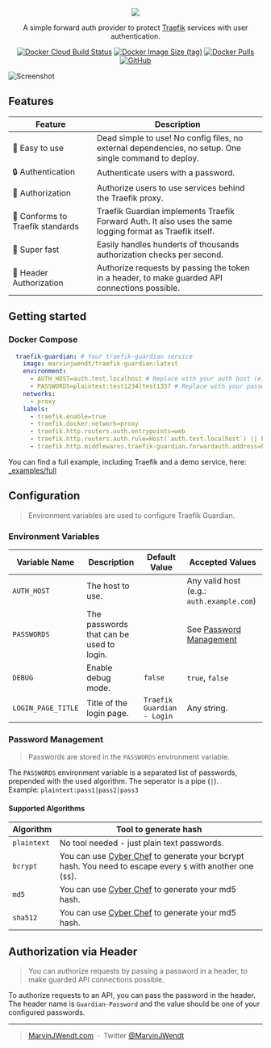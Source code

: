 <p align="center"><img src="https://user-images.githubusercontent.com/31022056/192372549-3f4b2e53-8b18-4a0d-ab30-49527dcd255c.png" /></p>

<p align="center">A simple forward auth provider to protect <a href="https://traefik.io/traefik/">Traefik</a> services with user authentication.</p>

<p align="center">
<a href="https://hub.docker.com/r/marvinjwendt/traefik-guardian"><img alt="Docker Cloud Build Status" src="https://img.shields.io/docker/cloud/build/marvinjwendt/traefik-guardian?style=flat-square"></a>
<a href="https://hub.docker.com/r/marvinjwendt/traefik-guardian"><img alt="Docker Image Size (tag)" src="https://img.shields.io/docker/image-size/marvinjwendt/traefik-guardian/latest?style=flat-square"></a>
<a href="https://hub.docker.com/r/marvinjwendt/traefik-guardian"><img alt="Docker Pulls" src="https://img.shields.io/docker/pulls/marvinjwendt/traefik-guardian?style=flat-square"></a>
<a href="https://github.com/MarvinJWendt/traefik-guardian/blob/main/LICENCE"><img alt="GitHub" src="https://img.shields.io/github/license/MarvinJWendt/traefik-guardian?style=flat-square"></a>
</p>

![Screenshot](https://user-images.githubusercontent.com/31022056/192390005-428ff759-8a11-4e54-ba97-1c390e4bd1ed.png)

## Features

| Feature                           | Description                                                                                               |
|-----------------------------------|-----------------------------------------------------------------------------------------------------------|
| 🧸 Easy to use                    | Dead simple to use! No config files, no external dependencies, no setup. One single command to deploy.    | 
| 🔒 Authentication                 | Authenticate users with a password.                                                                       |
| 📝 Authorization                  | Authorize users to use services behind the Traefik proxy.                                                 |
| 💙 Conforms to Traefik standards  | Traefik Guardian implements Traefik Forward Auth. It also uses the same logging format as Traefik itself. |
| 🚄 Super fast                     | Easily handles hunderts of thousands authorization checks per second.                                     |
| 🤖 Header Authorization           | Authorize requests by passing the token in a header, to make guarded API connections possible.            |

## Getting started

### Docker Compose

```yaml
  traefik-guardian: # Your traefik-guardian service
    image: marvinjwendt/traefik-guardian:latest
    environment:
      - AUTH_HOST=auth.test.localhost # Replace with your auth host (e.g.: auth.example.com).
      - PASSWORDS=plaintext:test1234|test1337 # Replace with your passwords. See the docs for more info at: https://github.com/MarvinJWendt/traefik-guardian#password-management
    networks:
      - proxy
    labels:
      - traefik.enable=true
      - traefik.docker.network=proxy
      - traefik.http.routers.auth.entrypoints=web
      - traefik.http.routers.auth.rule=Host(`auth.test.localhost`) || Path(`/traefik-guardian-session-share`) # Replace auth.test.localhost with your auth host defined above.
      - traefik.http.middlewares.traefik-guardian.forwardauth.address=http://traefik-guardian/auth
```

You can find a full example, including Traefik and a demo service, here: [_examples/full](./_examples/full)

## Configuration

> Environment variables are used to configure Traefik Guardian.

### Environment Variables

| Variable Name      | Description                              | Default Value              | Accepted Values                                 |
|--------------------|------------------------------------------|----------------------------|-------------------------------------------------|
| `AUTH_HOST`        | The host to use.                         |                            | Any valid host (e.g.: `auth.example.com`)       |
| `PASSWORDS`        | The passwords that can be used to login. |                            | See [Password Management](#password-management) |
| `DEBUG`            | Enable debug mode.                       | `false`                    | `true`, `false`                                 |
| `LOGIN_PAGE_TITLE` | Title of the login page.                 | `Traefik Guardian - Login` | Any string.                                     |

### Password Management

> Passwords are stored in the `PASSWORDS` environment variable.

The `PASSWORDS` environment variable is a separated list of passwords, prepended with the used algorithm. The seperator is a pipe (`|`).  
Example: `plaintext:pass1|pass2|pass3`

#### Supported Algorithms

| Algorithm   | Tool to generate hash                                                                                                                                             |
|-------------|-------------------------------------------------------------------------------------------------------------------------------------------------------------------|
| `plaintext` | No tool needed - just plain text passwords.                                                                                                                       |
| `bcrypt`    | You can use [Cyber Chef](https://gchq.github.io/CyberChef/#recipe=Bcrypt(12)) to generate your bcrypt hash. You need to escape every `$` with another one (`$$`). |
| `md5`       | You can use [Cyber Chef](https://gchq.github.io/CyberChef/#recipe=MD5()) to generate your md5 hash.                                                               |
| `sha512`    | You can use [Cyber Chef](https://gchq.github.io/CyberChef/#recipe=SHA2('512',64,1)) to generate your md5 hash.                                                    |

## Authorization via Header

> You can authorize requests by passing a password in a header, to make guarded API connections possible.

To authorize requests to an API, you can pass the password in the header.  
The header name is `Guardian-Password` and the value should be one of your configured passwords.

---

> [MarvinJWendt.com](https://marvinjwendt.com) &nbsp;&middot;&nbsp;
> Twitter [@MarvinJWendt](https://twitter.com/MarvinJWendt)
